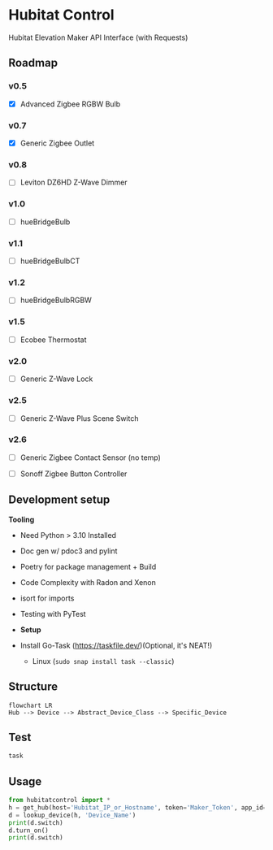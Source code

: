 # Hubitat Control

Hubitat Elevation Maker API Interface (with Requests)

## Roadmap
### v0.5
- [X] Advanced Zigbee RGBW Bulb
### v0.7
- [X] Generic Zigbee Outlet
### v0.8
- [ ] Leviton DZ6HD Z-Wave Dimmer
### v1.0
- [ ] hueBridgeBulb
### v1.1
- [ ] hueBridgeBulbCT
### v1.2
- [ ] hueBridgeBulbRGBW
### v1.5
- [ ] Ecobee Thermostat
### v2.0
- [ ] Generic Z-Wave Lock
### v2.5
- [ ] Generic Z-Wave Plus Scene Switch
### v2.6
- [ ] Generic Zigbee Contact Sensor (no temp)
- [ ] Sonoff Zigbee Button Controller


## Development setup
**Tooling**
- Need Python > 3.10 Installed
- Doc gen w/ pdoc3 and pylint
- Poetry for package management + Build
- Code Complexity with Radon and Xenon
- isort for imports
- Testing with PyTest

- **Setup**
- Install Go-Task (<https://taskfile.dev/>)(Optional, it's NEAT!)
  - Linux (`sudo snap install task --classic`)

## Structure

```mermaid
flowchart LR
Hub --> Device --> Abstract_Device_Class --> Specific_Device
```
## Test

```sh
task
```

## Usage
```python
from hubitatcontrol import *
h = get_hub(host='Hubitat_IP_or_Hostname', token='Maker_Token', app_id='Maker_App_ID')
d = lookup_device(h, 'Device_Name')
print(d.switch)
d.turn_on()
print(d.switch)
```
